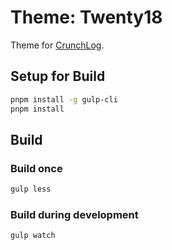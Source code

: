 # Theme: Twenty18

Theme for [CrunchLog](https://nullbit.se/crunchlog).

## Setup for Build

```bash
pnpm install -g gulp-cli
pnpm install
```

## Build

### Build once

```bash
gulp less
```

### Build during development

```bash
gulp watch
```
